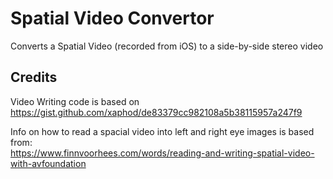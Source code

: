 # Spatial Video Convertor

Converts a Spatial Video (recorded from iOS) to a side-by-side stereo video

## Credits

Video Writing code is based on  
https://gist.github.com/xaphod/de83379cc982108a5b38115957a247f9

Info on how to read a spacial video into left and right eye images is based from:  
https://www.finnvoorhees.com/words/reading-and-writing-spatial-video-with-avfoundation
